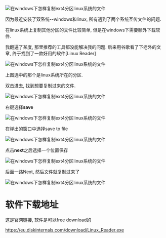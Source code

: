 ![在windows下怎样复制ext4分区linux系统的文件](https://p6-tt.byteimg.com/origin/dfic-imagehandler/695fe311-72b9-4341-a895-b1a2fe43e715?from=pc)



因为最近安装了双系统--windows和linux, 所有遇到了两个系统互传文件的问题.

在linux系统上复制其他分区的文件比较简单, 但是在windows下需要额外下载软件.

我翻遍了某度, 那里推荐的工具都没能解决我的问题. 后来用谷歌看了下老外的文章, 终于找到了一款好用的软件[Linux Reader]

![在windows下怎样复制ext4分区linux系统的文件](https://p1-tt.byteimg.com/origin/pgc-image/08a42d1e7e39445a8c2c14f29e0b5875?from=pc)



上图选中的那个是linux系统所在的分区.

双击进去, 找到想要复制过来的文件.

![在windows下怎样复制ext4分区linux系统的文件](https://p3-tt.byteimg.com/origin/pgc-image/59f7c7b4232749988bf7d63ab17b4118?from=pc)



右键选择**save**

![在windows下怎样复制ext4分区linux系统的文件](https://p1-tt.byteimg.com/origin/pgc-image/1fd340ea62e54970a51c648e77a87fbc?from=pc)



在弹出的窗口中选择save to file

![在windows下怎样复制ext4分区linux系统的文件](https://p3-tt.byteimg.com/origin/pgc-image/90e35064be334eddb9802579e057c225?from=pc)



点击**next**之后选择一个位置保存

![在windows下怎样复制ext4分区linux系统的文件](https://p6-tt.byteimg.com/origin/pgc-image/d9d9dcc123824e91a9e632379034ff59?from=pc)



后面一路Next, 然后文件就复制过来了

![在windows下怎样复制ext4分区linux系统的文件](https://p6-tt.byteimg.com/origin/pgc-image/40991c959dbc40938e7748e9b69e7c47?from=pc)



# 软件下载地址

这是官网链接, 软件是可以free download的

https://eu.diskinternals.com/download/Linux_Reader.exe

[
](https://i.snssdk.com/pgcui/extern_redirect/?item_id=6910827850908238348)